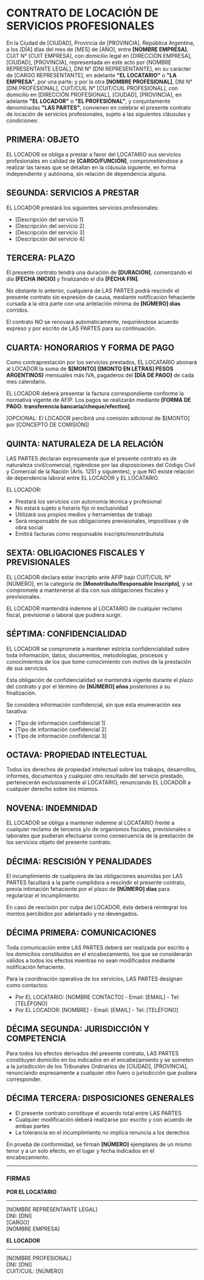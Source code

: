 # CONTRATO DE LOCACIÓN DE SERVICIOS PROFESIONALES

En la Ciudad de [CIUDAD], Provincia de [PROVINCIA], República Argentina, a los [DÍA] días del mes de [MES] de [AÑO], entre **[NOMBRE EMPRESA]**, CUIT N° [CUIT EMPRESA], con domicilio legal en [DIRECCIÓN EMPRESA], [CIUDAD], [PROVINCIA], representada en este acto por [NOMBRE REPRESENTANTE LEGAL], DNI N° [DNI REPRESENTANTE], en su carácter de [CARGO REPRESENTANTE], en adelante **"EL LOCATARIO"** o **"LA EMPRESA"**, por una parte; y por la otra **[NOMBRE PROFESIONAL]**, DNI N° [DNI PROFESIONAL], CUIT/CUIL N° [CUIT/CUIL PROFESIONAL], con domicilio en [DIRECCIÓN PROFESIONAL], [CIUDAD], [PROVINCIA], en adelante **"EL LOCADOR"** o **"EL PROFESIONAL"**, y conjuntamente denominadas **"LAS PARTES"**, convienen en celebrar el presente contrato de locación de servicios profesionales, sujeto a las siguientes cláusulas y condiciones:

## PRIMERA: OBJETO

EL LOCADOR se obliga a prestar a favor del LOCATARIO sus servicios profesionales en calidad de **[CARGO/FUNCIÓN]**, comprometiéndose a realizar las tareas que se detallan en la cláusula siguiente, en forma independiente y autónoma, sin relación de dependencia alguna.

## SEGUNDA: SERVICIOS A PRESTAR

EL LOCADOR prestará los siguientes servicios profesionales:

- [Descripción del servicio 1]
- [Descripción del servicio 2]
- [Descripción del servicio 3]
- [Descripción del servicio 4]

## TERCERA: PLAZO

El presente contrato tendrá una duración de **[DURACIÓN]**, comenzando el día **[FECHA INICIO]** y finalizando el día **[FECHA FIN]**.

No obstante lo anterior, cualquiera de LAS PARTES podrá rescindir el presente contrato sin expresión de causa, mediante notificación fehaciente cursada a la otra parte con una antelación mínima de **[NÚMERO] días** corridos.

El contrato NO se renovará automáticamente, requiriéndose acuerdo expreso y por escrito de LAS PARTES para su continuación.

## CUARTA: HONORARIOS Y FORMA DE PAGO

Como contraprestación por los servicios prestados, EL LOCATARIO abonará al LOCADOR la suma de **$[MONTO] ([MONTO EN LETRAS] PESOS ARGENTINOS)** mensuales más IVA, pagaderos del **[DÍA DE PAGO]** de cada mes calendario.

EL LOCADOR deberá presentar la factura correspondiente conforme la normativa vigente de AFIP. Los pagos se realizarán mediante **[FORMA DE PAGO: transferencia bancaria/cheque/efectivo]**.

[OPCIONAL: El LOCADOR percibirá una comisión adicional de $[MONTO] por [CONCEPTO DE COMISIÓN]]

## QUINTA: NATURALEZA DE LA RELACIÓN

LAS PARTES declaran expresamente que el presente contrato es de naturaleza civil/comercial, rigiéndose por las disposiciones del Código Civil y Comercial de la Nación (Arts. 1251 y siguientes), y que NO existe relación de dependencia laboral entre EL LOCADOR y EL LOCATARIO.

EL LOCADOR:

- Prestará los servicios con autonomía técnica y profesional
- No estará sujeto a horario fijo ni exclusividad
- Utilizará sus propios medios y herramientas de trabajo
- Será responsable de sus obligaciones previsionales, impositivas y de obra social
- Emitirá facturas como responsable inscripto/monotributista

## SEXTA: OBLIGACIONES FISCALES Y PREVISIONALES

EL LOCADOR declara estar inscripto ante AFIP bajo CUIT/CUIL N° [NÚMERO], en la categoría de **[Monotributo/Responsable Inscripto]**, y se compromete a mantenerse al día con sus obligaciones fiscales y previsionales.

EL LOCADOR mantendrá indemne al LOCATARIO de cualquier reclamo fiscal, previsional o laboral que pudiera surgir.

## SÉPTIMA: CONFIDENCIALIDAD

EL LOCADOR se compromete a mantener estricta confidencialidad sobre toda información, datos, documentos, metodologías, procesos y conocimientos de los que tome conocimiento con motivo de la prestación de sus servicios.

Esta obligación de confidencialidad se mantendrá vigente durante el plazo del contrato y por el término de **[NÚMERO] años** posteriores a su finalización.

Se considera información confidencial, sin que esta enumeración sea taxativa:

- [Tipo de información confidencial 1]
- [Tipo de información confidencial 2]
- [Tipo de información confidencial 3]

## OCTAVA: PROPIEDAD INTELECTUAL

Todos los derechos de propiedad intelectual sobre los trabajos, desarrollos, informes, documentos y cualquier otro resultado del servicio prestado, pertenecerán exclusivamente al LOCATARIO, renunciando EL LOCADOR a cualquier derecho sobre los mismos.

## NOVENA: INDEMNIDAD

EL LOCADOR se obliga a mantener indemne al LOCATARIO frente a cualquier reclamo de terceros y/o de organismos fiscales, previsionales o laborales que pudieran efectuarse como consecuencia de la prestación de los servicios objeto del presente contrato.

## DÉCIMA: RESCISIÓN Y PENALIDADES

El incumplimiento de cualquiera de las obligaciones asumidas por LAS PARTES facultará a la parte cumplidora a rescindir el presente contrato, previa intimación fehaciente por el plazo de **[NÚMERO] días** para regularizar el incumplimiento.

En caso de rescisión por culpa del LOCADOR, éste deberá reintegrar los montos percibidos por adelantado y no devengados.

## DÉCIMA PRIMERA: COMUNICACIONES

Toda comunicación entre LAS PARTES deberá ser realizada por escrito a los domicilios constituidos en el encabezamiento, los que se considerarán válidos a todos los efectos mientras no sean modificados mediante notificación fehaciente.

Para la coordinación operativa de los servicios, LAS PARTES designan como contactos:

- Por EL LOCATARIO: [NOMBRE CONTACTO] - Email: [EMAIL] - Tel: [TELÉFONO]
- Por EL LOCADOR: [NOMBRE] - Email: [EMAIL] - Tel: [TELÉFONO]

## DÉCIMA SEGUNDA: JURISDICCIÓN Y COMPETENCIA

Para todos los efectos derivados del presente contrato, LAS PARTES constituyen domicilio en los indicados en el encabezamiento y se someten a la jurisdicción de los Tribunales Ordinarios de [CIUDAD], [PROVINCIA], renunciando expresamente a cualquier otro fuero o jurisdicción que pudiera corresponder.

## DÉCIMA TERCERA: DISPOSICIONES GENERALES

- El presente contrato constituye el acuerdo total entre LAS PARTES
- Cualquier modificación deberá realizarse por escrito y con acuerdo de ambas partes
- La tolerancia en el incumplimiento no implica renuncia a los derechos

En prueba de conformidad, se firman **[NÚMERO]** ejemplares de un mismo tenor y a un solo efecto, en el lugar y fecha indicados en el encabezamiento.

---

### FIRMAS

**POR EL LOCATARIO**

---

[NOMBRE REPRESENTANTE LEGAL]  
DNI: [DNI]  
[CARGO]  
[NOMBRE EMPRESA]

**EL LOCADOR**

---

[NOMBRE PROFESIONAL]  
DNI: [DNI]  
CUIT/CUIL: [NÚMERO]
